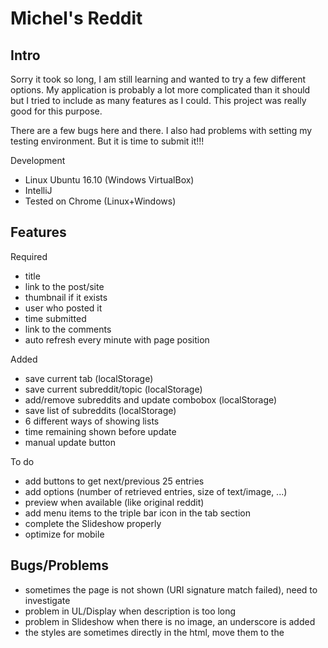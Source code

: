 Michel's Reddit
===============

## Intro
Sorry it took so long, I am still learning and wanted to try a few different options.
My application is probably a lot more complicated than it should but I tried to include as many features as I could.
This project was really good for this purpose.

There are a few bugs here and there.
I also had problems with setting my testing environment.
But it is time to submit it!!!

Development
* Linux Ubuntu 16.10 (Windows VirtualBox)
* IntelliJ
* Tested on Chrome (Linux+Windows)

## Features

Required
* title
* link to the post/site
* thumbnail if it exists
* user who posted it
* time submitted
* link to the comments
* auto refresh every minute with page position

Added
* save current tab (localStorage)
* save current subreddit/topic (localStorage)
* add/remove subreddits and update combobox (localStorage)
* save list of subreddits (localStorage)
* 6 different ways of showing lists
* time remaining shown before update
* manual update button

To do
* add buttons to get next/previous 25 entries
* add options (number of retrieved entries, size of text/image, ...)
* preview when available (like original reddit)
* add menu items to the triple bar icon in the tab section
* complete the Slideshow properly
* optimize for mobile

## Bugs/Problems
* sometimes the page is not shown (URI signature match failed), need to investigate
* problem in UL/Display when description is too long
* problem in Slideshow when there is no image, an underscore is added
* the styles are sometimes directly in the html, move them to the <style> tag
* button tooltips leave a rectangle after the tooltip disappears

## Design
To hold the data I decided to go with a class that I would instantiate as a singleton every time the page is loaded.
I am not sure if this is the proper way to do this, but it seemed the simplest and cleanest.
When I need to "massage" the server call data, I can do it inside that class.

Because I wanted to practice with different UI designs, I have 6 different ways of showing the reddit stories.
I wanted to see the pros and cons for each.
The "flex" one seems to be the easiest to implement with the best result.
It probably depends how compatible it is with the older browsers that need to be supported.

I did not spend a lot of time with the widgets at the top of the page to load the subreddit/topic.
I think I can do much better than this.
On update, I remove all the old reddit rows and add the new ones dynamically, I am not sure if there is a better way of doing this.

##  Testing
I had problems setting my design environment.
I have the file to do the testing.
I will be working on this, but in the meantime here is what I would do.

I only have one server call with optional parameters.
I would like to test the different possibilities for the parameters.
Also if the call does not complete properly, I would like to handle it which I do not right now.

I created a few generic methods to create/remove html elements.
I would like to test them so that I am sure they are working in all the different scenarios.

Concurrency problems can happen with this program, I read about testing frameworks that support concurrency.
But I would need to read more on this.
Using reactive programming should fix this problem (I would hope so).

## Reactive Programming
I have no experience with reactive programming, but I started to read about it and I am very excited.
I really want to start working on this as soon as possible.
I am afraid that your questions are too specific, for now I would only be guessing the answers.
While I think I understand the broad principles, I am still not sure how to approach reactive design.
Also one thing I know with paradigm shifts is that it usually brings new problems and the learning curve can be very steep.
Having experts knowing the new technology would be a great advantage.

a. What events should exist? Include meaningful names and a schema of the event.
UI events (click, drag, resize, ...), server events (new data, error, ...)
b. How should application views be rendered?
Reacting to events. When the data changes the UI should update automatically.
c. What would the applications state look like and how would state changes be handled?
d. What reactive-friendly patterns might help manage asynchronous logic?

## Github
I did not have any experience with Github, but this is something I wanted to do for a long time.
This was a great opportunity for me to learn, I want to do all my home development on it.

## Conclusion
I really enjoyed working on this project, it got me to work on a few things I really wanted to do.
I am also very interested in reactive programming, that is what I am going to try next.
I have some experience with ember.js and from what I read the computed properties and observers are really reactive programming techniques.


Michel